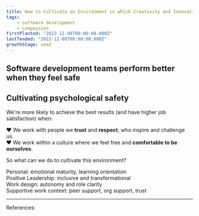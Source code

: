 ```yaml
---
title: How to Cultivate an Environment in which Creativity and Innovation Thrive
tags: 
    - software development
    - compassion
firstPlanted: "2022-12-08T00:00:00.000Z"
lastTended: "2023-12-08T00:00:00.000Z"
growthStage: seed
---
```


## Software development teams perform better when they feel safe



## Cultivating psychological safety 

We're more likely to achieve the best results (and have higher job satisfaction) when:  

&#9829; We work with people we **trust** and **respect**, who inspire and challenge us.  
&#9829; We work within a culture where we feel free and **comfortable to be ourselves**.

So what can we do to cultivate this environment? 

Personal: emotional maturity, learning orientation  
Positive Leadership: inclusive and transformational  
Work design: autonomy and role clarity  
Supportive work context: peer support, org support, trust

---
References: 
